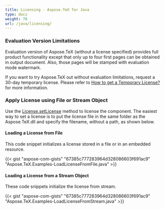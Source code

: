 ```yaml
---
title: Licensing - Aspose.TeX for Java
type: docs
weight: 70
url: /java/licensing/
---
```


### **Evaluation Version Limitations**
Evaluation version of Aspose.TeX (without a license specified) provides full product functionality except that only up to four first pages can be obtained in output document. Also, those pages will be stamped with evaluation mode watermark.

If you want to try Aspose.TeX out without evaluation limitations, request a 30-day temporary license. Please refer to [How to get a Temporary License?](https://purchase.aspose.com/temporary-license) for more information.

### **Apply License using File or Stream Object**
Use the [License.setLicense](https://apireference.aspose.com/tex/java/com.aspose.tex/License#setLicense-java.lang.String-) method to license the component. The easiest way to set a license is to put the license file in the same folder as the Aspose.TeX.dll and specify the filename, without a path, as shown below.
#### **Loading a License from File**
This code snippet initializes a license stored in a file or in an embedded resource.

{{< gist "aspose-com-gists" "67385c777283964d328086603f691ac9" "Aspose.TeX.Examples-LoadLicenseFromFile.java" >}}
#### **Loading a License from a Stream Object**
These code snippets initialize the license from stream.

{{< gist "aspose-com-gists" "67385c777283964d328086603f691ac9" "Aspose.TeX.Examples-LoadLicenseFromStream.java" >}}
